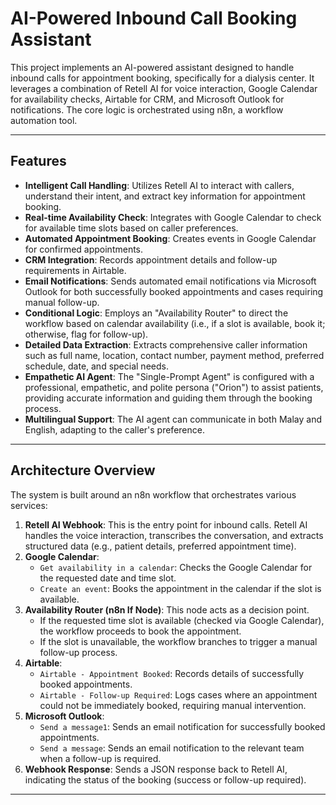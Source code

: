 # AI-Powered Inbound Call Booking Assistant

This project implements an AI-powered assistant designed to handle inbound calls for appointment booking, specifically for a dialysis center. It leverages a combination of Retell AI for voice interaction, Google Calendar for availability checks, Airtable for CRM, and Microsoft Outlook for notifications. The core logic is orchestrated using n8n, a workflow automation tool.

---

## Features

* **Intelligent Call Handling**: Utilizes Retell AI to interact with callers, understand their intent, and extract key information for appointment booking.
* **Real-time Availability Check**: Integrates with Google Calendar to check for available time slots based on caller preferences.
* **Automated Appointment Booking**: Creates events in Google Calendar for confirmed appointments.
* **CRM Integration**: Records appointment details and follow-up requirements in Airtable.
* **Email Notifications**: Sends automated email notifications via Microsoft Outlook for both successfully booked appointments and cases requiring manual follow-up.
* **Conditional Logic**: Employs an "Availability Router" to direct the workflow based on calendar availability (i.e., if a slot is available, book it; otherwise, flag for follow-up).
* **Detailed Data Extraction**: Extracts comprehensive caller information such as full name, location, contact number, payment method, preferred schedule, date, and special needs.
* **Empathetic AI Agent**: The "Single-Prompt Agent" is configured with a professional, empathetic, and polite persona ("Orion") to assist patients, providing accurate information and guiding them through the booking process.
* **Multilingual Support**: The AI agent can communicate in both Malay and English, adapting to the caller's preference.

---

## Architecture Overview

The system is built around an n8n workflow that orchestrates various services:

1.  **Retell AI Webhook**: This is the entry point for inbound calls. Retell AI handles the voice interaction, transcribes the conversation, and extracts structured data (e.g., patient details, preferred appointment time).
2.  **Google Calendar**:
    * `Get availability in a calendar`: Checks the Google Calendar for the requested date and time slot.
    * `Create an event`: Books the appointment in the calendar if the slot is available.
3.  **Availability Router (n8n If Node)**: This node acts as a decision point.
    * If the requested time slot is available (checked via Google Calendar), the workflow proceeds to book the appointment.
    * If the slot is unavailable, the workflow branches to trigger a manual follow-up process.
4.  **Airtable**:
    * `Airtable - Appointment Booked`: Records details of successfully booked appointments.
    * `Airtable - Follow-up Required`: Logs cases where an appointment could not be immediately booked, requiring manual intervention.
5.  **Microsoft Outlook**:
    * `Send a message1`: Sends an email notification for successfully booked appointments.
    * `Send a message`: Sends an email notification to the relevant team when a follow-up is required.
6.  **Webhook Response**: Sends a JSON response back to Retell AI, indicating the status of the booking (success or follow-up required).

---
